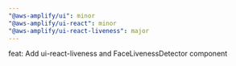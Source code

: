 ```yaml
---
"@aws-amplify/ui": minor
"@aws-amplify/ui-react": minor
"@aws-amplify/ui-react-liveness": major
---
```


feat: Add ui-react-liveness and FaceLivenessDetector component
